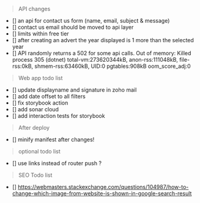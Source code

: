 > API changes
-   [] an api for contact us form (name, email, subject & message)
-   [] contact us email should be moved to api layer
-   [] limits within free tier
-   [] after creating an advert the year displayed is 1 more than the selected year
-   [] API randomly returns a 502 for some api calls. Out of memory: Killed process 305 (dotnet) total-vm:273620344kB, anon-rss:111048kB, file-rss:0kB, shmem-rss:63460kB, UID:0 pgtables:908kB oom_score_adj:0

> Web app todo list
-   [] update displayname and signature in zoho mail
-   [] add date offset to all filters
-   [] fix storybook action
-   [] add sonar cloud
-   [] add interaction tests for storybook

> After deploy
-   [] minify manifest after changes!

> optional todo list
-   [] use links instead of router push ?

> SEO Todo list
-   [] https://webmasters.stackexchange.com/questions/104987/how-to-change-which-image-from-website-is-shown-in-google-search-result





